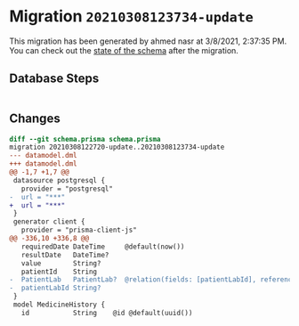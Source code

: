 # Migration `20210308123734-update`

This migration has been generated by ahmed nasr at 3/8/2021, 2:37:35 PM.
You can check out the [state of the schema](./schema.prisma) after the migration.

## Database Steps

```sql

```

## Changes

```diff
diff --git schema.prisma schema.prisma
migration 20210308122720-update..20210308123734-update
--- datamodel.dml
+++ datamodel.dml
@@ -1,7 +1,7 @@
 datasource postgresql {
   provider = "postgresql"
-  url = "***"
+  url = "***"
 }
 generator client {
   provider = "prisma-client-js"
@@ -336,10 +336,8 @@
   requiredDate DateTime     @default(now())
   resultDate   DateTime?
   value        String?
   patientId    String
-  PatientLab   PatientLab?  @relation(fields: [patientLabId], references: [id])
-  patientLabId String?
 }
 model MedicineHistory {
   id           String    @id @default(uuid())
```


